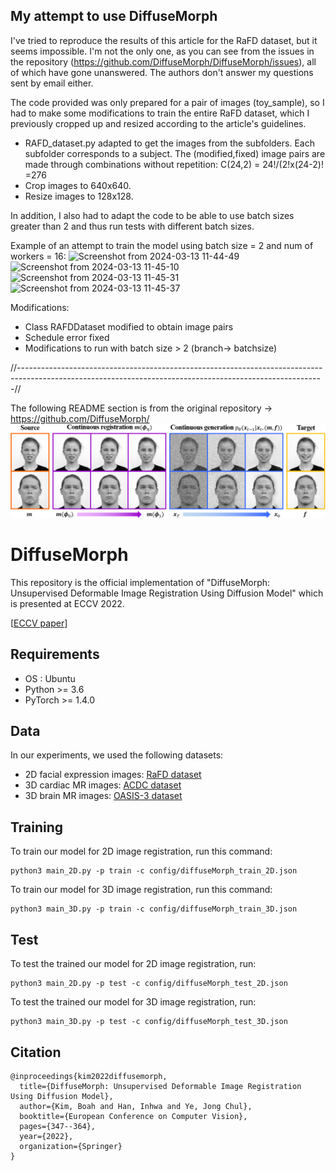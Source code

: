 ## My attempt to use DiffuseMorph
I've tried to reproduce the results of this article for the RaFD dataset, but it seems impossible. I'm not the only one, as you can see from the issues in the repository (https://github.com/DiffuseMorph/DiffuseMorph/issues), all of which have gone unanswered. The authors don't answer my questions sent by email either.

The code provided was only prepared for a pair of images (toy_sample), so I had to make some modifications to train the entire RaFD dataset, which I previously cropped up and resized according to the article's guidelines.

- RAFD_dataset.py adapted to get the images from the subfolders. Each subfolder corresponds to a subject. The (modified,fixed) image pairs are made through combinations without repetition: C(24,2) = 24!/(2!x(24-2)! =276
- Crop images to 640x640.
- Resize images to 128x128.

In addition, I also had to adapt the code to be able to use batch sizes greater than 2 and thus run tests with different batch sizes.

Example of an attempt to train the model using batch size = 2 and num of workers = 16:
![Screenshot from 2024-03-13 11-44-49](https://github.com/evarcurto/myDiffuseMorph/assets/30838057/7a372d8d-bfaf-4719-98b5-ce35e5854d33)
![Screenshot from 2024-03-13 11-45-10](https://github.com/evarcurto/myDiffuseMorph/assets/30838057/fda45a75-af22-4fb9-ac3a-d52f0e5d2669)
![Screenshot from 2024-03-13 11-45-31](https://github.com/evarcurto/myDiffuseMorph/assets/30838057/c524401d-7dee-4c4b-ba3d-0fc4be9794e0)
![Screenshot from 2024-03-13 11-45-37](https://github.com/evarcurto/myDiffuseMorph/assets/30838057/59792868-29f7-4b24-85fa-27d5f6265573)



Modifications:
- Class RAFDDataset modified to obtain image pairs
- Schedule error fixed
- Modifications to run with batch size > 2 (branch-> batchsize)

//----------------------------------------------------------------------------------------------------------------------------------------------------------//

 The following README section is from the original repository -> https://github.com/DiffuseMorph/
<img src="./img/representative.png">

# DiffuseMorph

This repository is the official implementation of "DiffuseMorph: Unsupervised Deformable Image Registration Using Diffusion Model" which is presented at ECCV 2022.

[[ECCV paper](https://link.springer.com/chapter/10.1007/978-3-031-19821-2_20)]

## Requirements
  * OS : Ubuntu
  * Python >= 3.6
  * PyTorch >= 1.4.0

## Data
In our experiments, we used the following datasets:
* 2D facial expression images: [RaFD dataset](https://rafd.socsci.ru.nl/RaFD2/RaFD?p=main)
* 3D cardiac MR images: [ACDC dataset](https://acdc.creatis.insa-lyon.fr/description/databases.html)
* 3D brain MR images: [OASIS-3 dataset](https://www.oasis-brains.org/)

## Training

To train our model for 2D image registration, run this command:

```train
python3 main_2D.py -p train -c config/diffuseMorph_train_2D.json
```
To train our model for 3D image registration, run this command:

```train
python3 main_3D.py -p train -c config/diffuseMorph_train_3D.json
```

## Test

To test the trained our model for 2D image registration, run:

```eval
python3 main_2D.py -p test -c config/diffuseMorph_test_2D.json
```

To test the trained our model for 3D image registration, run:

```eval
python3 main_3D.py -p test -c config/diffuseMorph_test_3D.json
```

## Citation

```    
@inproceedings{kim2022diffusemorph,
  title={DiffuseMorph: Unsupervised Deformable Image Registration Using Diffusion Model},
  author={Kim, Boah and Han, Inhwa and Ye, Jong Chul},
  booktitle={European Conference on Computer Vision},
  pages={347--364},
  year={2022},
  organization={Springer}
}
```
